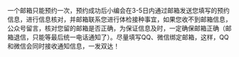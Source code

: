 一个邮箱只能预约一次，预约成功后小编会在3-5日内通过邮箱发送您填写的预约信息，进行信息核对，并邮箱联系您进行体检接种事宜，如果您收不到邮箱信息，公众号留言，核对您留的邮箱是否正确，为保证信息及时，一定确保邮箱正确（邮箱退信，只能等最后统一电话通知了）。尽量填写QQ、微信绑定邮箱，这样，QQ和微信会同时接收通知信息，一发双达！